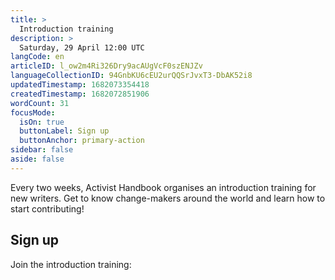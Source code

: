 ```yaml
---
title: >
  Introduction training
description: >
  Saturday, 29 April 12:00 UTC
langCode: en
articleID: l_ow2m4Ri326Dry9acAUgVcF0szENJZv
languageCollectionID: 94GnbKU6cEU2urQQSrJvxT3-DbAK52i8
updatedTimestamp: 1682073354418
createdTimestamp: 1682072851906
wordCount: 31
focusMode: 
  isOn: true
  buttonLabel: Sign up
  buttonAnchor: primary-action
sidebar: false
aside: false
---
```


Every two weeks, Activist Handbook organises an introduction training for new writers. Get to know change-makers around the world and learn how to start contributing!

<action-signup tags="newsletter,introduction-training" redirect="/next-steps/signup-introduction-training" buttonlabel="Sign up"><h2>Sign up</h2><p>Join the introduction training:</p></action-signup>